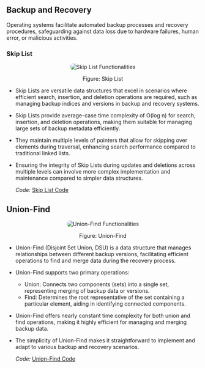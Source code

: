 ## Backup and Recovery

Operating systems facilitate automated backup processes and recovery procedures, safeguarding against data loss due to hardware failures, human error, or malicious activities.

### Skip List
<p align="center">
  <img src="https://github.com/PragatiDBhat/Portfolio/assets/163662545/bf25dad0-a4ce-4049-b126-3acbd9057e87" alt="Skip List Functionalities" style="max-width: 100%; height: auto; border-radius: 8px;">
</p>
<p align="center">Figure: Skip List</p>


- Skip Lists are versatile data structures that excel in scenarios where efficient search, insertion, and deletion operations are required, such as managing backup indices and versions in backup and recovery systems.
- Skip Lists provide average-case time complexity of O(log n) for search, insertion, and deletion operations, making them suitable for managing large sets of backup metadata efficiently.
- They maintain multiple levels of pointers that allow for skipping over elements during traversal, enhancing search performance compared to traditional linked lists.
- Ensuring the integrity of Skip Lists during updates and deletions across multiple levels can involve more complex implementation and maintenance compared to simpler data structures.


  *Code:* [Skip List Code](https://github.com/PragatiDBhat/Portfolio/blob/main/Codes/skiplist.cpp)



## Union-Find
<p align="center">
  <img src="https://github.com/PragatiDBhat/Portfolio/assets/163662545/179e8164-cf82-41f4-97c1-f420f0b4f3d2" alt="Union-Find Functionalities" style="max-width: 100%; height: auto; border-radius: 8px;">
</p>
<p align="center">Figure: Union-Find</p>

- Union-Find (Disjoint Set Union, DSU) is a data structure that manages relationships between different backup versions, facilitating efficient operations to find and merge data during the recovery process.
- Union-Find supports two primary operations:
  - Union: Connects two components (sets) into a single set, representing merging of backup data or versions.
  - Find: Determines the root representative of the set containing a particular element, aiding in identifying connected components.
- Union-Find offers nearly constant time complexity for both union and find operations, making it highly efficient for managing and merging backup data.
- The simplicity of Union-Find makes it straightforward to implement and adapt to various backup and recovery scenarios.

  
  *Code:* [Union-Find Code](https://github.com/PragatiDBhat/Portfolio/blob/main/Codes/unionfind.cpp)


